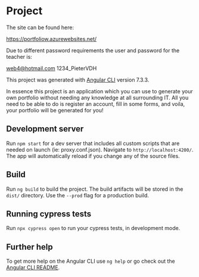 # Project

The site can be found here:

https://portfoliow.azurewebsites.net/

Due to different password requirements the user and password for the teacher is:

web4@hotmail.com
1234_PieterVDH

This project was generated with [Angular CLI](https://github.com/angular/angular-cli) version 7.3.3.

In essence this project is an application which you can use to generate your own portfolio without needing any knowledge at all surrounding IT. All you need to be able to do is register an account, fill in some forms, and voila, your portfolio will be generated for you!

## Development server

Run `npm start` for a dev server that includes all custom scripts that are needed on launch (ie: proxy.conf.json). Navigate to `http://localhost:4200/`. The app will automatically reload if you change any of the source files.

## Build

Run `ng build` to build the project. The build artifacts will be stored in the `dist/` directory. Use the `--prod` flag for a production build.

## Running cypress tests

Run `npx cypress open` to run your cypress tests, in development mode.

## Further help

To get more help on the Angular CLI use `ng help` or go check out the [Angular CLI README](https://github.com/angular/angular-cli/blob/master/README.md).
